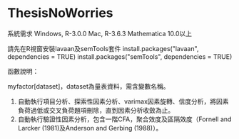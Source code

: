 # ThesisNoWorries

系統需求
Windows, R-3.0.0
Mac, R-3.6.3
Mathematica 10.0以上

請先在R視窗安裝lavaan及semTools套件
install.packages("lavaan", dependencies = TRUE)
install.packages("semTools", dependencies = TRUE)

函數說明：

myfactor[dataset]，dataset為量表資料，需含變數名稱。

1. 自動執行項目分析、探索性因素分析、varimax因素旋轉、信度分析，將因素負荷過低或交叉負荷題項刪除，直到因素分析收斂為止。
2. 自動執行驗證性因素分析，包含一階CFA，聚合效度及區隔效度（Fornell and Larcker (1981)及Anderson and Gerbing (1988)）。
